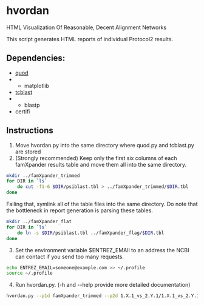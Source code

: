 # hvordan
HTML Visualization Of Reasonable, Decent Alignment Networks

This script generates HTML reports of individual Protocol2 results.

## Dependencies:

 * [quod](https://www.github.com/khendarg/quod)
 * * matplotlib
 * [tcblast](https://www.github.com/khendarg/tcblast)
 * * blastp
 * certifi

## Instructions

1. Move hvordan.py into the same directory where quod.py and tcblast.py are stored
2. (Strongly recommended) Keep only the first six columns of each famXpander results table and move them all into the same directory. 
```bash
mkdir ../famXpander_trimmed
for DIR in `ls`
    do cut -f1-6 $DIR/psiblast.tbl > ../famXpander_trimmed/$DIR.tbl
done
```
Failing that, symlink all of the table files into the same directory. Do note that the bottleneck in report generation is parsing these tables.
```bash
mkdir ../famXpander_flat
for DIR in `ls`
	do ln -s $DIR/psiblast.tbl ../famXpander_flag/$DIR.tbl
done
```
3. Set the environment variable $ENTREZ\_EMAIl to an address the NCBI can contact if you send too many requests.
```bash
echo ENTREZ_EMAIL=someone@example.com >> ~/.profile
source ~/.profile
```
4. Run hvordan.py. (-h and --help provide more detailed documentation)
```bash
hvordan.py --p1d famXpander_trimmed --p2d 1.X.1_vs_2.Y.1/1.X.1_vs_2.Y.1 
```
